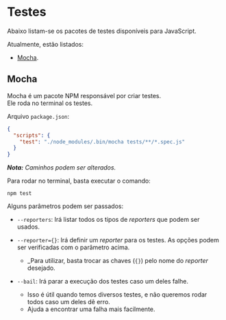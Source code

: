 # Testes

Abaixo listam-se os pacotes de testes disponíveis para JavaScript.  

Atualmente, estão listados:

- [Mocha](#mocha).

## Mocha

Mocha é um pacote NPM responsável por criar testes.  
Ele roda no terminal os testes.

Arquivo `package.json`:
```json
{
  "scripts": {
    "test": "./node_modules/.bin/mocha tests/**/*.spec.js"
  }
}
```
_**Nota:** Caminhos podem ser alterados._

Para rodar no terminal, basta executar o comando:
```shell
npm test
```

Alguns parâmetros podem ser passados:

- `--reporters`: Irá listar todos os tipos de _reporters_ que podem ser usados.

- `--reporter={}`: Irá definir um _reporter_ para os testes. As opções podem ser verificadas com o parâmetro acima.
   - _Para utilizar, basta trocar as chaves (`{}`) pelo nome do _reporter_ desejado.

- `--bail`: Irá parar a execução dos testes caso um deles falhe.
   - Isso é útil quando temos diversos testes, e não queremos rodar todos caso um deles dê erro.
   - Ajuda a encontrar uma falha mais facilmente.
